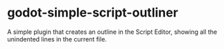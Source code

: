 # godot-simple-script-outliner
A simple plugin that creates an outline in the Script Editor, showing all the unindented lines in the current file.
